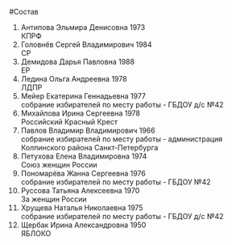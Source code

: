 #Состав
1. Антипова Эльмира Денисовна 1973   
    КПРФ
2. Головнёв Сергей Владимирович 1984   
    СР
3. Демидова Дарья Павловна 1988   
    ЕР
4. Ледина Ольга Андреевна 1978   
    ЛДПР
5. Мейер Екатерина Геннадьевна 1977   
    собрание избирателей по месту работы - ГБДОУ д/с №42
6. Михайлова Ирина Сергеевна 1978   
    Российский Красный Крест
7. Павлов Владимир Владимирович 1966   
    собрание избирателей по месту работы - администрация Колпинского района Санкт-Петербурга
8. Петухова Елена Владимировна 1974   
    Союз женщин России
9. Пономарёва Жанна Сергеевна 1976   
    собрание избирателей по месту работы - ГБДОУ №42
10. Руссова Татьяна Алексеевна 1970   
    За женщин России
11. Хрущева Наталья Николаевна 1975   
    собрание избирателей по месту работы - ГБДОУ д/с №42
12. Щербак Ирина Александровна 1950   
    ЯБЛОКО
